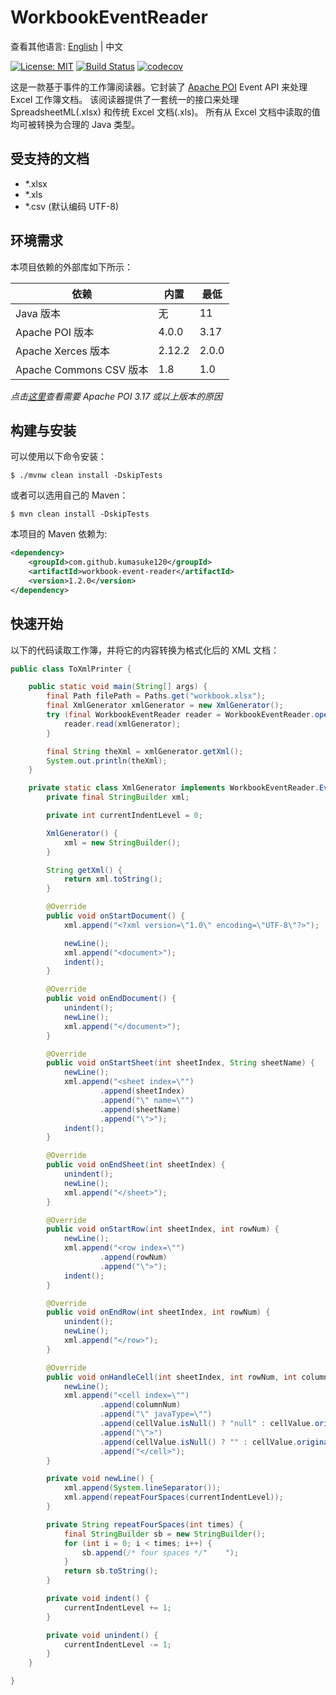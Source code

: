# WorkbookEventReader
查看其他语言: [English](README.md) | 中文

[![License: MIT](https://img.shields.io/badge/License-MIT-yellow.svg)](https://opensource.org/licenses/MIT) [![Build Status](https://api.travis-ci.org/kumasuke120/workbook-event-reader.svg?branch=master)](https://travis-ci.org/kumasuke120/workbook-event-reader) [![codecov](https://codecov.io/gh/kumasuke120/workbook-event-reader/branch/master/graph/badge.svg)](https://codecov.io/gh/kumasuke120/workbook-event-reader)

这是一款基于事件的工作簿阅读器。它封装了 [Apache POI](https://poi.apache.org/) Event API 来处理 Excel 工作簿文档。
该阅读器提供了一套统一的接口来处理 SpreadsheetML(.xlsx) 和传统 Excel 文档(.xls)。
所有从 Excel 文档中读取的值均可被转换为合理的 Java 类型。

## 受支持的文档
- *.xlsx
- *.xls
- *.csv (默认编码 UTF-8)

## 环境需求
本项目依赖的外部库如下所示：

| 依赖                    	   | 内置   	    | 最低		   |
|---------------------------|-----------|--------|
| Java 版本              	    | 无      	  | 11   	 |
| Apache POI 版本         	   | 4.0.0   	 | 3.17 	 |
| Apache Xerces 版本        	 | 2.12.2  	 | 2.0.0  |
| Apache Commons CSV 版本 	   | 1.8     	 | 1.0    |

_点击[这里](https://bz.apache.org/bugzilla/show_bug.cgi?id=61034)查看需要 Apache POI 3.17 或以上版本的原因_

## 构建与安装
可以使用以下命令安装：
```
$ ./mvnw clean install -DskipTests
```
或者可以选用自己的 Maven：
```
$ mvn clean install -DskipTests
```

本项目的 Maven 依赖为:
```xml
<dependency>
    <groupId>com.github.kumasuke120</groupId>
    <artifactId>workbook-event-reader</artifactId>
    <version>1.2.0</version>
</dependency>
```

## 快速开始
以下的代码读取工作簿，并将它的内容转换为格式化后的 XML 文档：
```java
public class ToXmlPrinter {

    public static void main(String[] args) {
        final Path filePath = Paths.get("workbook.xlsx");
        final XmlGenerator xmlGenerator = new XmlGenerator();
        try (final WorkbookEventReader reader = WorkbookEventReader.open(filePath)) {
            reader.read(xmlGenerator);
        }

        final String theXml = xmlGenerator.getXml();
        System.out.println(theXml);
    }

    private static class XmlGenerator implements WorkbookEventReader.EventHandler {
        private final StringBuilder xml;

        private int currentIndentLevel = 0;

        XmlGenerator() {
            xml = new StringBuilder();
        }

        String getXml() {
            return xml.toString();
        }

        @Override
        public void onStartDocument() {
            xml.append("<?xml version=\"1.0\" encoding=\"UTF-8\"?>");

            newLine();
            xml.append("<document>");
            indent();
        }

        @Override
        public void onEndDocument() {
            unindent();
            newLine();
            xml.append("</document>");
        }

        @Override
        public void onStartSheet(int sheetIndex, String sheetName) {
            newLine();
            xml.append("<sheet index=\"")
                    .append(sheetIndex)
                    .append("\" name=\"")
                    .append(sheetName)
                    .append("\">");
            indent();
        }

        @Override
        public void onEndSheet(int sheetIndex) {
            unindent();
            newLine();
            xml.append("</sheet>");
        }

        @Override
        public void onStartRow(int sheetIndex, int rowNum) {
            newLine();
            xml.append("<row index=\"")
                    .append(rowNum)
                    .append("\">");
            indent();
        }

        @Override
        public void onEndRow(int sheetIndex, int rowNum) {
            unindent();
            newLine();
            xml.append("</row>");
        }

        @Override
        public void onHandleCell(int sheetIndex, int rowNum, int columnNum, CellValue cellValue) {
            newLine();
            xml.append("<cell index=\"")
                    .append(columnNum)
                    .append("\" javaType=\"")
                    .append(cellValue.isNull() ? "null" : cellValue.originalType().getCanonicalName())
                    .append("\">")
                    .append(cellValue.isNull() ? "" : cellValue.originalValue())
                    .append("</cell>");
        }

        private void newLine() {
            xml.append(System.lineSeparator());
            xml.append(repeatFourSpaces(currentIndentLevel));
        }

        private String repeatFourSpaces(int times) {
            final StringBuilder sb = new StringBuilder();
            for (int i = 0; i < times; i++) {
                sb.append(/* four spaces */"    ");
            }
            return sb.toString();
        }

        private void indent() {
            currentIndentLevel += 1;
        }

        private void unindent() {
            currentIndentLevel -= 1;
        }
    }

}
``` 